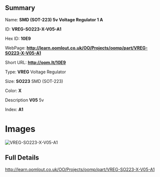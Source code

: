 

## Summary
 
Name: __SMD (SOT-223) 5v Voltage Regulator 1 A__

ID: __VREG-SO223-X-V05-A1__

Hex ID: __10E9__

WebPage: __http://learn.oomlout.co.uk/OO/Projects/oomp/part/VREG-SO223-X-V05-A1__

Short URL: __http://oom.lt/10E9__


Type: __VREG__ Voltage Regulator 

Size: __SO223__ SMD (SOT-223) 

Color: __X__  

Description __V05__ 5v 

Index: __A1__


 # Images
![VREG-SO223-X-V05-A1](http://oomlout.com/oomp-gen/parts/VREG-SO223-X-V05-A1/VREG-SO223-X-V05-A1_420.jpg)



 ## Full Details

 http://learn.oomlout.co.uk/OO/Projects/oomp/part/VREG-SO223-X-V05-A1














